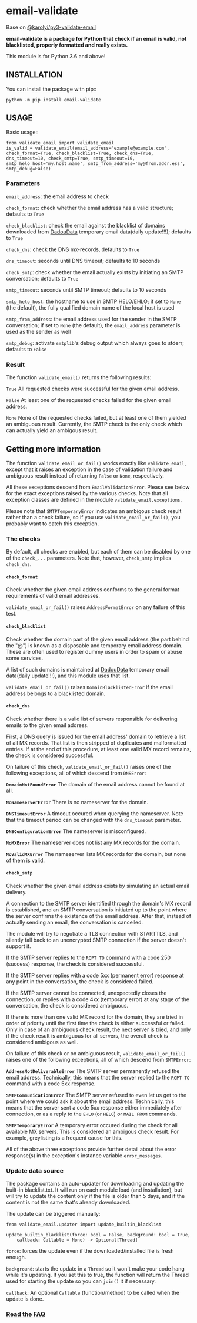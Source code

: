# email-validate

Base on [@karolyi/py3-validate-email](https://github.com/karolyi/py3-validate-email)

**email-validate is a package for Python that check if an email is valid, not blacklisted, properly formatted and really exists.**

This module is for Python 3.6 and above!

## INSTALLATION

You can install the package with pip::
```
python -m pip install email-validate
```

## USAGE

Basic usage::
```
from validate_email import validate_email
is_valid = validate_email(email_address='example@example.com', check_format=True, check_blacklist=True, check_dns=True, dns_timeout=10, check_smtp=True, smtp_timeout=10, smtp_helo_host='my.host.name', smtp_from_address='my@from.addr.ess', smtp_debug=False)
```

### Parameters

`email_address`: the email address to check

`check_format`: check whether the email address has a valid structure; defaults to `True`

`check_blacklist`: check the email against the blacklist of domains downloaded from [DadouData](http://dadoudata.com) temporary email data(daily update!!!); defaults to `True`

`check_dns`: check the DNS mx-records, defaults to `True`

`dns_timeout`: seconds until DNS timeout; defaults to 10 seconds

`check_smtp`: check whether the email actually exists by initiating an SMTP conversation; defaults to `True`

`smtp_timeout`: seconds until SMTP timeout; defaults to 10 seconds

`smtp_helo_host`: the hostname to use in SMTP HELO/EHLO; if set to `None` (the default), the fully qualified domain name of the local host is used

`smtp_from_address`: the email address used for the sender in the SMTP conversation; if set to `None` (the default), the `email_address` parameter is used as the sender as well

`smtp_debug`: activate `smtplib`'s debug output which always goes to stderr; defaults to `False`


### Result

The function `validate_email()` returns the following results:

`True`
  All requested checks were successful for the given email address.

`False`
  At least one of the requested checks failed for the given email address.

`None`
  None of the requested checks failed, but at least one of them yielded an ambiguous result. Currently, the SMTP check is the only check which can actually yield an ambigous result.

## Getting more information

The function `validate_email_or_fail()` works exactly like `validate_email`, except that it raises an exception in the case of validation failure and ambiguous result instead of returning `False` or `None`, respectively.

All these exceptions descend from `EmailValidationError`. Please see below for the exact exceptions raised by the various checks. Note that all exception classes are defined in the module `validate_email.exceptions`.

Please note that `SMTPTemporaryError` indicates an ambigous check result rather than a check failure, so if you use `validate_email_or_fail()`, you probably want to catch this exception.

### The checks

By default, all checks are enabled, but each of them can be disabled by one of the `check_...` parameters. Note that, however, `check_smtp` implies `check_dns`.

#### `check_format`

Check whether the given email address conforms to the general format requirements of valid email addresses.

`validate_email_or_fail()` raises `AddressFormatError` on any failure of this test.

#### `check_blacklist`

Check whether the domain part of the given email address (the part behind the "@") is known as a disposable and temporary email address domain. These are often used to register dummy users in order to spam or abuse some services.

A list of such domains is maintained at [DadouData](http://dadoudata.com) temporary email data(daily update!!!), and this module uses that list.

`validate_email_or_fail()` raises `DomainBlacklistedError` if the email address belongs to a blacklisted domain.

#### `check_dns`

Check whether there is a valid list of servers responsible for delivering emails to the given email address.

First, a DNS query is issued for the email address' domain to retrieve a list of all MX records. That list is then stripped of duplicates and malformatted entries. If at the end of this procedure, at least one valid MX record remains, the check is considered successful.

On failure of this check, `validate_email_or_fail()` raises one of the following exceptions, all of which descend from `DNSError`:

**`DomainNotFoundError`**
  The domain of the email address cannot be found at all.

**`NoNameserverError`**
  There is no nameserver for the domain.

**`DNSTimeoutError`**
  A timeout occured when querying the nameserver. Note that the timeout period can be changed with the `dns_timeout` parameter.

**`DNSConfigurationError`**
  The nameserver is misconfigured.

**`NoMXError`**
  The nameserver does not list any MX records for the domain.

**`NoValidMXError`**
  The nameserver lists MX records for the domain, but none of them is valid.

#### `check_smtp`

Check whether the given email address exists by simulating an actual email delivery.

A connection to the SMTP server identified through the domain's MX record is established, and an SMTP conversation is initiated up to the point where the server confirms the existence of the email address. After that, instead of actually sending an email, the conversation is cancelled.

The module will try to negotiate a TLS connection with STARTTLS, and silently fall back to an unencrypted SMTP connection if the server doesn't support it.

If the SMTP server replies to the `RCPT TO` command with a code 250 (success) response, the check is considered successful.

If the SMTP server replies with a code 5xx (permanent error) response at any point in the conversation, the check is considered failed.

If the SMTP server cannot be connected, unexpectedly closes the connection, or replies with a code 4xx (temporary error) at any stage of the conversation, the check is considered ambiguous.

If there is more than one valid MX record for the domain, they are tried in order of priority until the first time the check is either successful or failed. Only in case of an ambiguous check result, the next server is tried, and only if the check result is ambiguous for all servers, the overall check is considered ambigous as well.

On failure of this check or on ambiguous result, `validate_email_or_fail()` raises one of the following exceptions, all of which descend from `SMTPError`:

**`AddressNotDeliverableError`**
  The SMTP server permanently refused the email address. Technically, this means that the server replied to the `RCPT TO` command with a code 5xx response.

**`SMTPCommunicationError`**
  The SMTP server refused to even let us get to the point where we could ask it about the email address. Technically, this means that the server sent a code 5xx response either immediately after connection, or as a reply to the `EHLO` (or `HELO`) or `MAIL FROM` commands.

**`SMTPTemporaryError`**
  A temporary error occured during the check for all available MX servers. This is considered an ambigous check result. For example, greylisting is a frequent cause for this.

All of the above three exceptions provide further detail about the error response(s) in the exception's instance variable `error_messages`.

### Update data source

The package contains an auto-updater for downloading and updating the built-in blacklist.txt. It will run on each module load (and installation), but will try to update the content only if the file is older than 5 days, and if the content is not the same that's already downloaded.

The update can be triggered manually:
```
from validate_email.updater import update_builtin_blacklist

update_builtin_blacklist(force: bool = False, background: bool = True,
    callback: Callable = None) -> Optional[Thread]
```

`force`: forces the update even if the downloaded/installed file is fresh enough.

`background`: starts the update in a ``Thread`` so it won't make your code hang while it's updating. If you set this to true, the function will return the Thread used for starting the update so you can ``join()`` it if necessary.

`callback`: An optional `Callable` (function/method) to be called when the update is done.

### [Read the FAQ](https://github.com/containerpi/email-validate/blob/master/FAQ.md)
